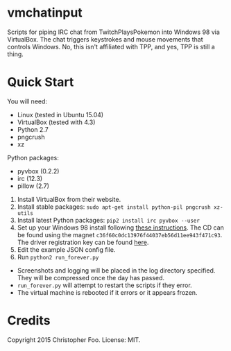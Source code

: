 vmchatinput
===========

Scripts for piping IRC chat from TwitchPlaysPokemon into Windows 98 via VirtualBox. The chat triggers keystrokes and mouse movements that controls Windows. No, this isn't affiliated with TPP, and yes, TPP is still a thing.


Quick Start
===========

You will need:

* Linux (tested in Ubuntu 15.04)
* VirtualBox (tested with 4.3)
* Python 2.7
* pngcrush
* xz

Python packages:

* pyvbox (0.2.2)
* irc (12.3)
* pillow (2.7)

1. Install VirtualBox from their website.
2. Install stable packages: `sudo apt-get install python-pil pngcrush xz-utils`
3. Install latest Python packages: `pip2 install irc pyvbox --user`
4. Set up your Windows 98 install following [these instructions](https://forums.virtualbox.org/viewtopic.php?t=9918). The CD can be found using the magnet `c36f60c0dc13976f44037eb56d11ee943f471c93`. The driver registration key can be found [here](https://scitechdd.wordpress.com/).
5. Edit the example JSON config file.
6. Run `python2 run_forever.py`

* Screenshots and logging will be placed in the log directory specified. They will be compressed once the day has passed.
* `run_forever.py` will attempt to restart the scripts if they error.
* The virtual machine is rebooted if it errors or it appears frozen.


Credits
=======

Copyright 2015 Christopher Foo. License: MIT.


